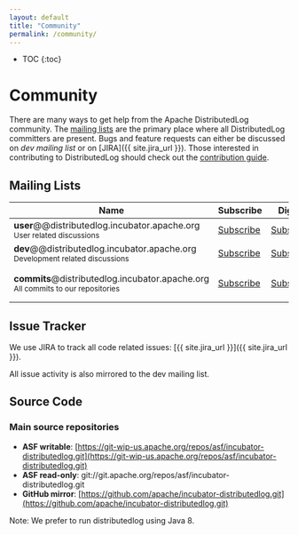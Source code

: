 ```yaml
---
layout: default
title: "Community"
permalink: /community/
---
```


* TOC
{:toc}

# Community

There are many ways to get help from the Apache DistributedLog community. The [mailing lists](#mailing-lists) are the primary place where all DistributedLog committers are present. Bugs and feature requests can either be discussed on *dev mailing list* or on [JIRA]({{ site.jira_url }}). Those interested in contributing to DistributedLog should check out the [contribution guide](how-to-contribute.html).

## Mailing Lists

<table class="table table-striped">
  <thead>
    <th class="text-center">Name</th>
    <th class="text-center">Subscribe</th>
    <th class="text-center">Digest</th>
    <th class="text-center">Unsubscribe</th>
    <th class="text-center">Post</th>
    <th class="text-center">Archive</th>
  </thead>
  <tr>
    <td>
      <strong>user</strong>@@distributedlog.incubator.apache.org<br>
      <small>User related discussions</small>
    </td>
    <td class="text-center"><i class="fa fa-pencil-square-o"></i> <a href="mailto:user-subscribe@distributedlog.incubator.apache.org">Subscribe</a></td>
    <td class="text-center"><i class="fa fa-pencil-square-o"></i> <a href="mailto:user-digest-subscribe@distributedlog.incubator.apache.org">Subscribe</a></td>
    <td class="text-center"><i class="fa fa-pencil-square-o"></i> <a href="mailto:user-unsubscribe@distributedlog.incubator.apache.org">Unsubscribe</a></td>
    <td class="text-center"><i class="fa fa-pencil-square-o"></i> <a href="mailto:user@distributedlog.incubator.apache.org">Post</a></td>
    <td class="text-center">
      <a href="http://mail-archives.apache.org/mod_mbox/incubator-distributedlog-user/">Archives</a> <br>
    </td>
  </tr>
  <tr>
    <td>
      <strong>dev</strong>@@distributedlog.incubator.apache.org<br>
      <small>Development related discussions</small>
    </td>
    <td class="text-center"><i class="fa fa-pencil-square-o"></i> <a href="mailto:dev-subscribe@distributedlog.incubator.apache.org">Subscribe</a></td>
    <td class="text-center"><i class="fa fa-pencil-square-o"></i> <a href="mailto:dev-digest-subscribe@distributedlog.incubator.apache.org">Subscribe</a></td>
    <td class="text-center"><i class="fa fa-pencil-square-o"></i> <a href="mailto:dev-unsubscribe@distributedlog.incubator.apache.org">Unsubscribe</a></td>
    <td class="text-center"><i class="fa fa-pencil-square-o"></i> <a href="mailto:dev@distributedlog.incubator.apache.org">Post</a></td>
    <td class="text-center">
      <a href="http://mail-archives.apache.org/mod_mbox/incubator-distributedlog-dev/">Archives</a> <br>
    </td>
  </tr>
<tr>
    <td>
      <strong>commits</strong>@distributedlog.incubator.apache.org
      <br>
      <small>All commits to our repositories</small>
    </td>
    <td class="text-center"><i class="fa fa-pencil-square-o"></i> <a href="mailto:commits-subscribe@distributedlog.incubator.apache.org">Subscribe</a></td>
    <td class="text-center"><i class="fa fa-pencil-square-o"></i> <a href="mailto:commits-digest-subscribe@distributedlog.incubator.apache.org">Subscribe</a></td>
    <td class="text-center"><i class="fa fa-pencil-square-o"></i> <a href="mailto:commits-unsubscribe@distributedlog.incubator.apache.org">Unsubscribe</a></td>
    <td class="text-center"><i class="fa fa-pencil-square-o"></i> <i>Read only list</i></td>
    <td class="text-center"><a href="http://mail-archives.apache.org/mod_mbox/incubator-distributedlog-commits/">Archives</a></td>
  </tr>
</table>

## Issue Tracker

We use JIRA to track all code related issues: [{{ site.jira_url }}]({{ site.jira_url }}).

All issue activity is also mirrored to the dev mailing list.

## Source Code

### Main source repositories

- **ASF writable**: [https://git-wip-us.apache.org/repos/asf/incubator-distributedlog.git](https://git-wip-us.apache.org/repos/asf/incubator-distributedlog.git)
- **ASF read-only**: git://git.apache.org/repos/asf/incubator-distributedlog.git
- **GitHub mirror**: [https://github.com/apache/incubator-distributedlog.git](https://github.com/apache/incubator-distributedlog.git)

Note: We prefer to run distributedlog using Java 8.
